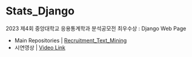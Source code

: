 # Stats_Django
2023 제4회 중앙대학교 응용통계학과 분석공모전 최우수상 : Django Web Page

- Main Repositories | [Recruitment_Text_Mining](https://github.com/GGoodong/Recruitment_Text_Mining)
- 시연영상 | [Video Link](https://www.youtube.com/watch?v=6bC2IZnFZnc&t=6s)
